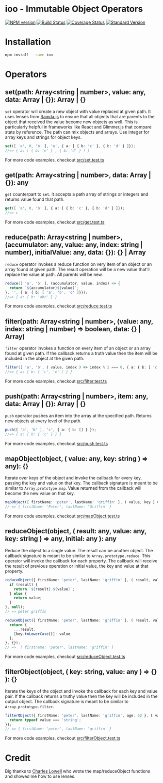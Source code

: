 # ioo - Immutable Object Operators
[![NPM version](https://img.shields.io/npm/v/ioo.svg)](https://www.npmjs.com/package/ioo)
[![Build Status](https://travis-ci.org/this-dot/ioo.svg?branch=master)](https://travis-ci.org/this-dot/ioo)
[![Coverage Status](https://coveralls.io/repos/github/this-dot/ioo/badge.svg?branch=master)](https://coveralls.io/github/this-dot/ioo?branch=master)
[![Standard Version](https://img.shields.io/badge/release-standard%20version-brightgreen.svg)](https://github.com/conventional-changelog/standard-version)

# Installation

```sh
npm install --save ioo
```

# Operators

## set(path: Array<string | number>, value: any, data: Array | {}): Array | {}

`set` operator will create a new object with value replaced at given path. It uses lenses from [Ramda.js](http://ramdajs.com/docs/#set) to ensure that all objects that are parents to the object that received the value become new objects as well. This is particularly helpful in frameworks like React and Glimmer.js that compare state by reference. The path can mix objects and arrays. Use integer for array keys and strings for object keys.

```ts
set([ 'a', 0, 'b' ], 'e', { a: [ { b: 'c' }, { b: 'd' } ]});
//=> { a: [ { b: 'e' } , { b: 'd' } ] }
```

For more code examples, checkout [src/set.test.ts](src/set.test.ts)

## get(path: Array<string | number>, data: Array | {}): any

`get` counterpart to `set`. It accepts a path array of strings or integers and returns value found that path. 

```ts
get([ 'a', 0, 'b' ], { a: [ { b: 'c' }, { b: 'd' } ]});
//=> c
```

For more code examples, checkout [src/get.test.ts](src/get.test.ts)

## reduce(path: Array<string | number>, (accumulator: any, value: any, index: string | number), initialValue: any, data: {}): {} | Array 

`reduce` operator invokes a reduce function on very item of an object or an array found at given path. The result operation will be a new value that'll replace the value at path. All parents will be new.

```ts
reduce([ 'a', 'b' ], (accumulator, value, index) => {
  return `${accumulator}${value}`;
}, '', { a: { b: [ 'a', 'b', 'c' ]}});
//=> { a: { b: 'abc' } } 
```

For more code examples, checkout [src/reduce.test.ts](src/reduce.test.ts)

## filter(path: Array<string | number>, (value: any, index: string | number) => boolean, data: {} | Array)

`filter` operator invokes a function on every item of an object or an array found at given path. If the callback returns a truth value then the item will be included in the object at the given path.

```ts
filter([ 'a', 'b', ( value, index ) => index % 2 === 0, { a: { b: [ 'c', 'd', 'e', 'f' ]}}]);
//=> { a: { b: [ 'c', 'e' ] } }
```

For more code examples, checkout [src/filter.test.ts](src/filter.test.ts)

## push(path: Array<string | number>, item: any, data: Array | {}): Array | {}

`push` operator pushes an item into the array at the specified path. Returns new objects at every level of the path.

```ts
push([ 'a', 'b' ], 'c', { a: { b: [] } });
//=> { a: { b: [ 'c' ] } }
```

For more code examples, checkout [src/push.test.ts](src/push.test.ts)

## mapObject(object, ( value: any, key: string ) => any): {}

Iterate over keys of the object and invoke the callback for every key, passing the key and value on that key. The callback signature is meant to be similar to `Array.prototype.map`. Value returned from the callback will become the new value on that key.

```ts
mapObject({ firstName: 'peter', lastName: 'griffin' }, ( value, key ) => value.toUpperCase() )
// => { firstName: 'Peter', lastName: 'Griffin' }
```

For more code examples, checkout [src/mapObject.test.ts](src/mapObject.test.ts)

## reduceObject(object, ( result: any, value: any, key: string ) => any, initial: any ): any

Reduce the object to a single value. The result can be another object. The callback signature is meant to be similar to `Array.prototype.reduce`. This operator will invoke the callback for each property. The callback will receive the result of previous operation or initial value, the key and value at that property. 

```ts
reduceObject({ firstName: 'peter', lastName: 'griffin' }, ( result, value, key ) => {
  if (result) {
    return `${result} ${value}`;
  } else {
    return value;
  }
}, null);
// => peter griffin

reduceObject({ firstName: 'peter', lastName: 'griffin' }, ( result, value, key ) => {
  return {
    ...result,
    [key.toLowerCase()]: value
  };
}, {});
// =>  { firstname: 'peter', lastname: 'griffin' }
```

For more code examples, checkout [src/reduceObject.test.ts](src/reduceObject.test.ts)

## filterObject(object, ( key: string, value: any ) => {} ): {}

Iterate the keys of the object and invoke the callback for each key and value pair. If the callback returns a truthy value then the key will be included in the output object. The callback signature is meant to be similar to `Array.prototype.filter`.

```ts
filterObject({ firstName: 'peter', lastName: 'griffin', age: 62 }, ( value, key ) => {
  return typeof value === 'string';
});
// => { firstName: 'peter', lastName: 'griffin' }
```

For more code examples, checkout [src/filterObject.test.ts](src/filterObject.test.ts)

# Credit

Big thanks to [Charles Lowell](http://github.com/cowboyd) who wrote the map/reduceObject functions and showed me how to use lenses.

